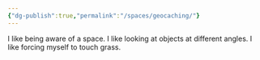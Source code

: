 ```yaml
---
{"dg-publish":true,"permalink":"/spaces/geocaching/"}
---
```


I like being aware of a space. I like looking at objects at different angles. I like forcing myself to touch grass. 

